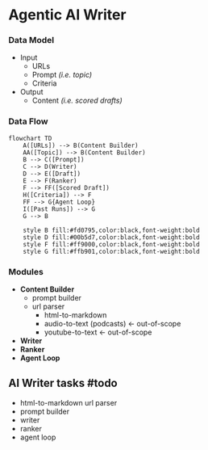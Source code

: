 # Agentic AI Writer

### Data Model
- Input
  - URLs
  - Prompt *(i.e. topic)*
  - Criteria
- Output
  - Content *(i.e. scored drafts)*

### Data Flow
```mermaid
flowchart TD
    A([URLs]) --> B(Content Builder)
    AA([Topic]) --> B(Content Builder)
    B --> C([Prompt])
    C --> D(Writer)
    D --> E([Draft])
    E --> F(Ranker)
    F --> FF([Scored Draft])
    H([Criteria]) --> F
    FF --> G{Agent Loop}
    I([Past Runs]) --> G
    G --> B

    style B fill:#fd0795,color:black,font-weight:bold
    style D fill:#00b5d7,color:black,font-weight:bold
    style F fill:#ff9000,color:black,font-weight:bold
    style G fill:#ffb901,color:black,font-weight:bold
```

### Modules
- **Content Builder**
  - prompt builder
  - url parser
    - html-to-markdown
    - audio-to-text (podcasts) <- out-of-scope
    - youtube-to-text <- out-of-scope
- **Writer**
- **Ranker**
- **Agent Loop**

## AI Writer tasks #todo
- html-to-markdown url parser
- prompt builder
- writer
- ranker
- agent loop
